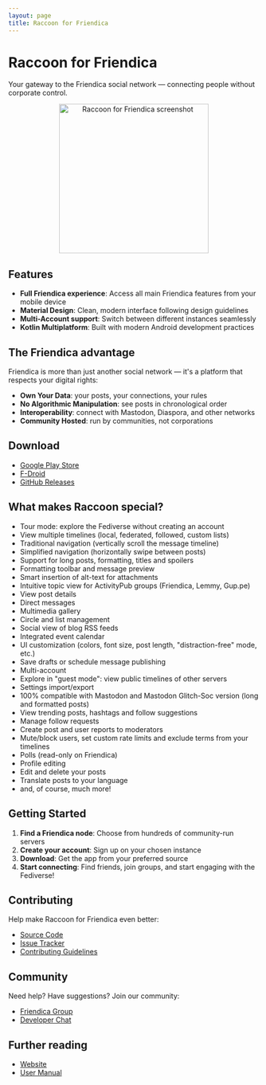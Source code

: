```yaml
---
layout: page
title: Raccoon for Friendica
---
```


# Raccoon for Friendica

Your gateway to the Friendica social network — connecting people without corporate control.

<div align="center">
    <img src="https://camo.githubusercontent.com/d378e7ff3fe35eee2791ce11b2f79cdc08f4c6c5c1b1973ea95b852d6736a3d3/68747470733a2f2f6c697665666173746561747472617368726163636f6f6e2e6769746875622e696f2f526163636f6f6e466f72467269656e646963612f6d616e75616c2f696d616765732f74696d656c696e652e706e67" alt="Raccoon for Friendica screenshot" width="300" />
</div>

## Features

- **Full Friendica experience**: Access all main Friendica features from your mobile device
- **Material Design**: Clean, modern interface following design guidelines
- **Multi-Account support**: Switch between different instances seamlessly
- **Kotlin Multiplatform**: Built with modern Android development practices

## The Friendica advantage

Friendica is more than just another social network — it's a platform that respects your digital
rights:

- **Own Your Data**: your posts, your connections, your rules
- **No Algorithmic Manipulation**: see posts in chronological order
- **Interoperability**: connect with Mastodon, Diaspora, and other networks
- **Community Hosted**: run by communities, not corporations

## Download

- [Google Play Store](https://play.google.com/store/apps/details?id=com.livefast.eattrash.raccoonforfriendica)
- [F-Droid](https://f-droid.org/packages/com.livefast.eattrash.raccoonforfriendica)
- [GitHub Releases](https://github.com/LiveFastEatTrashRaccoon/RaccoonForFriendica/releases)

## What makes Raccoon special?

- Tour mode: explore the Fediverse without creating an account
- View multiple timelines (local, federated, followed, custom lists)
- Traditional navigation (vertically scroll the message timeline)
- Simplified navigation (horizontally swipe between posts)
- Support for long posts, formatting, titles and spoilers
- Formatting toolbar and message preview
- Smart insertion of alt-text for attachments
- Intuitive topic view for ActivityPub groups (Friendica, Lemmy, Gup.pe)
- View post details
- Direct messages
- Multimedia gallery
- Circle and list management
- Social view of blog RSS feeds
- Integrated event calendar
- UI customization (colors, font size, post length, "distraction-free" mode, etc.)
- Save drafts or schedule message publishing
- Multi-account
- Explore in "guest mode": view public timelines of other servers
- Settings import/export
- 100% compatible with Mastodon and Mastodon Glitch-Soc version (long and formatted posts)
- View trending posts, hashtags and follow suggestions
- Manage follow requests
- Create post and user reports to moderators
- Mute/block users, set custom rate limits and exclude terms from your timelines
- Polls (read-only on Friendica)
- Profile editing
- Edit and delete your posts
- Translate posts to your language
- and, of course, much more!

## Getting Started

1. **Find a Friendica node**: Choose from hundreds of community-run servers
2. **Create your account**: Sign up on your chosen instance
3. **Download**: Get the app from your preferred source
4. **Start connecting**: Find friends, join groups, and start engaging with the Fediverse!

## Contributing

Help make Raccoon for Friendica even better:

- [Source Code](https://github.com/LiveFastEatTrashRaccoon/RaccoonForFriendica)
- [Issue Tracker](https://github.com/LiveFastEatTrashRaccoon/RaccoonForFriendica/issues)
- [Contributing Guidelines](https://github.com/LiveFastEatTrashRaccoon/RaccoonForFriendica/blob/master/CONTRIBUTING.md)

## Community

Need help? Have suggestions? Join our community:

- [Friendica Group](https://poliverso.org/profile/raccoonforfriendicaapp)
- [Developer Chat](https://matrix.to/#/#raccoonforfriendicaapp:matrix.org)

## Further reading

- [Website](https://livefasteattrashraccoon.github.io/RaccoonForFriendica)
- [User Manual](https://livefasteattrashraccoon.github.io/RaccoonForFriendica/manual/main)
